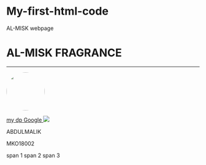 # My-first-html-code
<!DOCTYPE html>
<html>
<head><tittle>AL-MISK webpage</tittle>
 <style type="text/CSS">
 img.dp	{ width:100px; height:100px; border-radius:50px;
 }
 </style>
</head>
<body><h1>AL-MISK FRAGRANCE
</h1> <hr style="color:blue; width: 100%"/>
<img class="dp" src="Alarms/muno.jpg"/>


<p>
</p>
<a href=Alarm/image.mp3>my dp
</a>
<a href=https://www.google.com target="blank">Google
</a>
<a href=email@aremuopeyemi@gmail.com target="blank">
</a>
<img class="hello" src=Alarm/image.mp3/>
<p>ABDULMALIK</p>
<p id="twitter">MKO18002
</p>
<span>span 1</span>
<span>span 2</span>
<span>span 3</span>

</body>
</html>


